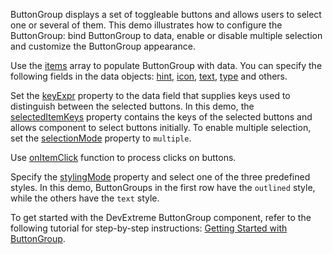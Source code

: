 ButtonGroup displays a set of toggleable buttons and allows users to select one or several of them. This demo illustrates how to configure the ButtonGroup: bind ButtonGroup to data, enable or disable multiple selection and customize the ButtonGroup appearance.

Use the [items](/Documentation/ApiReference/UI_Components/dxButtonGroup/Configuration/items/) array to populate ButtonGroup with data. You can specify the following fields in the data objects: [hint](/Documentation/ApiReference/UI_Components/dxButtonGroup/Configuration/items/#hint), [icon](/Documentation/ApiReference/UI_Components/dxButtonGroup/Configuration/items/#icon), [text](/Documentation/ApiReference/UI_Components/dxButtonGroup/Configuration/items/#text), [type](/Documentation/ApiReference/UI_Components/dxButtonGroup/Configuration/items/#type) and others.

Set the [keyExpr](/Documentation/ApiReference/UI_Components/dxButtonGroup/Configuration/#keyExpr) property to the data field that supplies keys used to distinguish between the selected buttons. In this demo, the [selectedItemKeys](/Documentation/ApiReference/UI_Components/dxButtonGroup/Configuration/#selectedItemKeys) property contains the keys of the selected buttons and allows component to select buttons initially. To enable multiple selection, set the [selectionMode](/Documentation/ApiReference/UI_Components/dxButtonGroup/Configuration/#selectionMode) property to `multiple`.

Use [onItemClick](/Documentation/ApiReference/UI_Components/dxButtonGroup/Configuration/#onItemClick) function to process clicks on buttons.

Specify the [stylingMode](/Documentation/ApiReference/UI_Components/dxButtonGroup/Configuration/#stylingMode) property and select one of the three predefined styles. In this demo, ButtonGroups in the first row have the `outlined` style, while the others have the `text` style.

To get started with the DevExtreme ButtonGroup component, refer to the following tutorial for step-by-step instructions: [Getting Started with ButtonGroup](/Documentation/Guide/UI_Components/ButtonGroup/Getting_Started_with_ButtonGroup/).